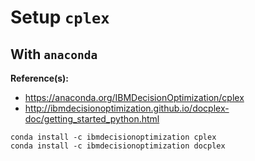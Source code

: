 # Setup `cplex`


## With `anaconda`

**Reference(s):**
- https://anaconda.org/IBMDecisionOptimization/cplex
- http://ibmdecisionoptimization.github.io/docplex-doc/getting_started_python.html

~~~~
conda install -c ibmdecisionoptimization cplex 
conda install -c ibmdecisionoptimization docplex 
~~~~
